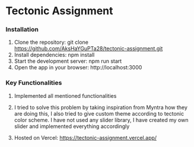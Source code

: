 # Tectonic Assignment

### Installation
1. Clone the repository: git clone https://github.com/AksHaYGuPTa28/tectonic-assignment.git
2. Install dependencies: npm install
3. Start the development server: npm run start
4. Open the app in your browser: http://localhost:3000

### Key Functionalities

1. Implemented all mentioned functionalities

2. I tried to solve this problem by taking inspiration from Myntra how they are doing this, I also tried to give custom theme according to tectonic color scheme. I have not used any slider library, I have created my own slider and implemented everything accordingly

3. Hosted on Vercel: https://tectonic-assignment.vercel.app/


 
